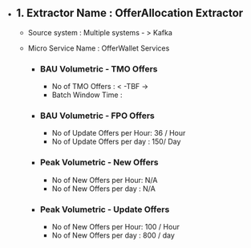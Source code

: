 - ## 1. Extractor Name : OfferAllocation Extractor
  - Source system : Multiple systems - > Kafka
  - Micro Service Name : OfferWallet Services
  
    - ### BAU Volumetric - TMO Offers
         - No of TMO Offers : < -TBF ->
         - Batch Window Time :
         
     - ### BAU Volumetric - FPO Offers
         - No of Update Offers per Hour: 36 / Hour
         - No of Update Offers per day : 150/ Day
                  
      - ### Peak Volumetric - New Offers
         - No of New Offers per Hour: N/A
         - No of New Offers per day : N/A
         
       - ### Peak Volumetric - Update Offers
         - No of New Offers per Hour: 100 / Hour
         - No of New Offers per day : 800 / day

